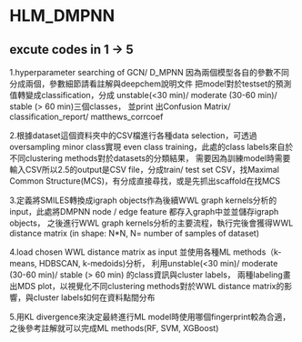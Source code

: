 # HLM_DMPNN
## excute codes in 1 -> 5

1.hyperparameter searching of GCN/ D_MPNN 因為兩個模型各自的參數不同分成兩個，參數細節請看註解與deepchem說明文件
把model對於testset的預測值轉變成classification，分成 unstable(<30 min)/ moderate (30-60 min)/ stable (> 60 min)三個classes，
並print 出Confusion Matrix/ classification_report/ matthews_corrcoef

2.根據dataset這個資料夾中的CSV檔進行各種data selection，可透過oversampling minor class實現 even class training，此處的class labels來自於不同clustering methods對於datasets的分類結果，
需要因為訓練model時需要輸入CSV所以2.5的output是CSV file，分成train/ test set CSV，找Maximal Common Structure(MCS)，有分成直接尋找，或是先抓出scaffold在找MCS

3.定義將SMILES轉換成igraph objects作為後續WWL graph kernels分析的input，此處將DMPNN node / edge feature 都存入graph中並並儲存igraph objects，
之後進行WWL graph kernels分析的主要流程，執行完後會獲得WWL distance matrix (in shape: N*N, N= number of samples of dataset)

4.load chosen WWL distance matrix as input 並使用各種ML methods（k-means, HDBSCAN, k-medoids)分析，
利用unstable(<30 min)/ moderate (30-60 min)/ stable (> 60 min) 的class資訊與cluster labels，
兩種labeling畫出MDS plot，以視覺化不同clustering methods對於WWL distance matrix的影響，與cluster labels如何在資料點間分布

5.用KL divergence來決定最終進行ML model時使用哪個fingerprint較為合適，之後參考註解就可以完成ML methods(RF, SVM, XGBoost)

